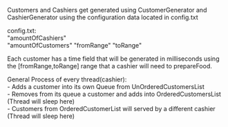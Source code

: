 Customers and Cashiers get generated using 
CustomerGenerator and CashierGenerator using the 
configuration data located in config.txt

config.txt:\
"amountOfCashiers"\
"amountOfCustomers" "fromRange" "toRange"

Each customer has a time field that will be generated 
in milliseconds using the [fromRange,toRange] range
that a cashier will need to prepareFood.

General Process of every thread(cashier):\
    - Adds a customer into its own Queue from UnOrderedCustomersList\
    - Removes from its queue a customer and adds into OrderedCustomersList (Thread will sleep here)\
    - Customers from OrderedCustomerList will served by a different cashier (Thread will sleep here)
